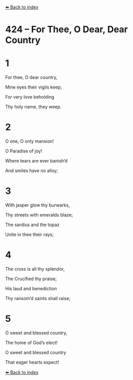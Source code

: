 [⬅️ Back to index](../README.md)

# 424 – For Thee, O Dear, Dear Country





# 1

For thee, O dear country,

Mine eyes their vigils keep;

For very love beholding

Thy holy name, they weep.



# 2

O one, O only mansion!

O Paradise of joy!

Where tears are ever banish’d

And smiles have no alloy;



# 3

With jasper glow thy burwarks,

Thy streets with emeralds blaze;

The sardius and the topaz

Unite in thee their rays;



# 4

The cross is all thy splendor,

The Crucified thy praise;

His laud and benediction

Thy ransom’d saints shall raise;



# 5

O sweet and blessed country,

The home of God’s elect!

O sweet and blessed country

That eager hearts expect!

[⬅️ Back to index](../README.md)
